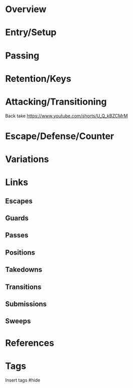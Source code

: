 # Overview
# Entry/Setup
# Passing
# Retention/Keys
# Attacking/Transitioning
Back take https://www.youtube.com/shorts/U_Q_kBZCMrM
# Escape/Defense/Counter
# Variations
# Links
## Escapes
## Guards
## Passes
## Positions
## Takedowns
## Transitions
## Submissions
## Sweeps
# References
# Tags
Insert tags #hide